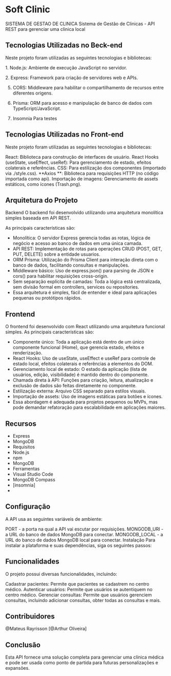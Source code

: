 <h1>Soft Clinic</h1>

 SISTEMA DE GESTAO DE CLINICA
Sistema de Gestão de Clinicas - API REST 
para gerenciar uma clinica local

<h2>Tecnologias Utilizadas no Beck-end</h2>
Neste projeto foram utilizadas as seguintes tecnologias e bibliotecas:

<p> 1. Node.js: Ambiente de execução JavaScript no servidor.</p>
 
<p> 2. Express: Framework para criação de servidores web e APIs.</p>
   
5. CORS: Middleware para habilitar o compartilhamento de recursos entre diferentes origens.
 
7. Prisma: ORM para acesso e manipulação de banco de dados com TypeScript/JavaScript.
   
9. Insomnia Para testes
    
<h2>Tecnologias Utilizadas no Front-end</h2>

Neste projeto foram utilizadas as seguintes tecnologias e bibliotecas:

React: Biblioteca para construção de interfaces de usuário.
React Hooks (useState, useEffect, useRef): Para gerenciamento de estado, efeitos colaterais e referências.
CSS: Para estilização dos componentes (importado via ./style.css).
**Axios **: Biblioteca para requisições HTTP (no código importada como api).
Importação de imagens: Gerenciamento de assets estáticos, como ícones (Trash.png).

<h2>Arquitetura do Projeto</h2>

Backend
O backend foi desenvolvido utilizando uma arquitetura monolítica simples baseada em API REST. 

As principais características são:

* Monolítica: O servidor Express gerencia todas as rotas, lógica de negócio e acesso ao banco de dados em uma única camada.
* API REST: Implementação de rotas para operações CRUD (POST, GET, PUT, DELETE) sobre a entidade usuarios.
* ORM Prisma: Utilização do Prisma Client para interação direta com o banco de dados, facilitando consultas e manipulações.
* Middleware básico: Uso de express.json() para parsing de JSON e cors() para habilitar requisições cross-origin.
* Sem separação explícita de camadas: Toda a lógica está centralizada, sem divisão formal em controllers, services ou repositories.
* Essa arquitetura é simples, fácil de entender e ideal para aplicações pequenas ou protótipos rápidos.

<h2>Frontend</h2>
O frontend foi desenvolvido com React utilizando uma arquitetura funcional simples. As principais características são:

* Componente único: Toda a aplicação está dentro de um único componente funcional (Home), que gerencia estado, efeitos e renderização.
* React Hooks: Uso de useState, useEffect e useRef para controle de estado local, efeitos colaterais e referências a elementos do DOM.
* Gerenciamento local de estado: O estado da aplicação (lista de usuários, edição, visibilidade) é mantido dentro do componente.
* Chamada direta à API: Funções para criação, leitura, atualização e exclusão de dados são feitas diretamente no componente.
* Estilização externa: Arquivo CSS separado para estilos visuais.
* Importação de assets: Uso de imagens estáticas para botões e ícones.
* Essa abordagem é adequada para projetos pequenos ou MVPs, mas pode demandar refatoração para escalabilidade em aplicações maiores.

<h2>Recursos</h2>

* Express
* MongoDB
* Requisitos
* Node.js
* npm
* MongoDB
* Ferramentas
* Visual Studio Code
* MongoDB Compass
* [insomnia]
* 
<h2>Configuração</h2>

A API usa as seguintes variáveis de ambiente:

PORT - a porta na qual a API vai escutar por requisições.
MONGODB_URI - a URL do banco de dados MongoDB para conectar.
MONGODB_LOCAL - a URL do banco de dados MongoDB local para conectar.
Instalação
Para instalar a plataforma e suas dependências, siga os seguintes passos:

<h2>Funcionalidades</h2>
O projeto possui diversas funcionalidades, incluindo:

Cadastrar pacientes: Permite que pacientes se cadastrem no centro médico.
Autenticar usuários: Permite que usuários se autentiquem no centro médico.
Gerenciar consultas: Permite que usuários gerenciem consultas, incluindo adicionar consultas, obter todas as consultas e mais.

<h2>Contribuidores</h2>
@Mateus Rayrisson
[@Arthur Oliveira]

<h2>Conclusão</h2>
Esta API fornece uma solução completa para gerenciar uma clínica médica e pode ser usada como ponto de partida para futuras personalizações e expansões.
 
